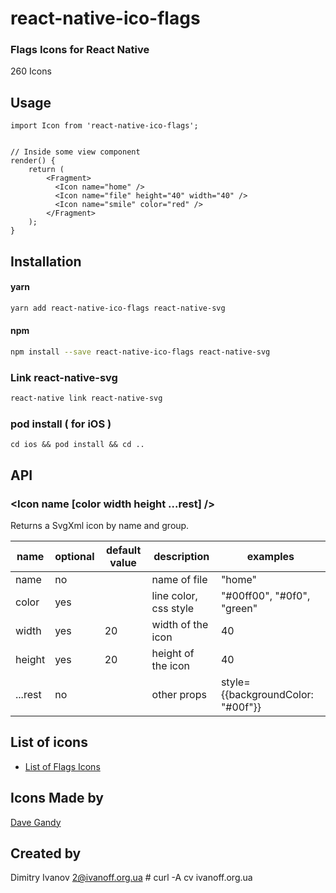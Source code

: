 # react-native-ico-flags

### Flags Icons for React Native

260 Icons

## Usage

```
import Icon from 'react-native-ico-flags';


// Inside some view component
render() {
    return (
        <Fragment>
          <Icon name="home" />
          <Icon name="file" height="40" width="40" />
          <Icon name="smile" color="red" />
        </Fragment>
    );
}

```

## Installation

#### yarn

```bash
yarn add react-native-ico-flags react-native-svg
```

#### npm

```bash
npm install --save react-native-ico-flags react-native-svg
```

### Link react-native-svg

```bash
react-native link react-native-svg
```

### pod install ( for iOS )

```
cd ios && pod install && cd ..
```

## API

### <Icon name [color width height ...rest] />

Returns a SvgXml icon by name and group.

 name | optional | default value | description | examples
------|----------|---------------|-------------|---------
name | no |  | name of file | "home"
color | yes | | line color, css style | "#00ff00", "#0f0", "green"
width | yes | 20 | width of the icon | 40
height | yes | 20 | height of the icon | 40
...rest | no | | other props | style={{backgroundColor: "#00f"}}

## List of icons

- [List of Flags Icons](static/flags.md)

## Icons Made by

[Dave Gandy](https://www.flaticon.com/authors/dave-gandy)

## Created by

Dimitry Ivanov <2@ivanoff.org.ua> # curl -A cv ivanoff.org.ua
